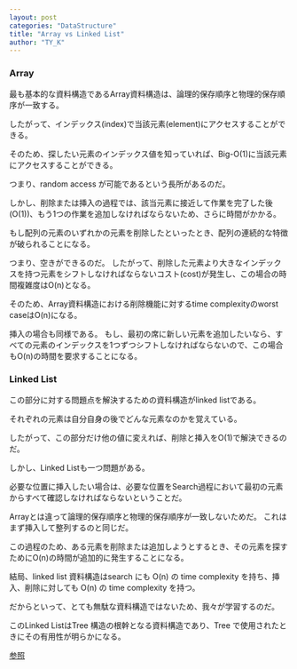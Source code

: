 ```yaml
---
layout: post
categories: "DataStructure"
title: "Array vs Linked List"
author: "TY_K"
---
```


### Array

最も基本的な資料構造であるArray資料構造は、論理的保存順序と物理的保存順序が一致する。 

したがって、インデックス(index)で当該元素(element)にアクセスすることができる。 

そのため、探したい元素のインデックス値を知っていれば、Big-O(1)に当該元素にアクセスすることができる。 

つまり、random access が可能であるという長所があるのだ。

しかし、削除または挿入の過程では、該当元素に接近して作業を完了した後(O(1))、もう1つの作業を追加しなければならないため、さらに時間がかかる。 

もし配列の元素のいずれかの元素を削除したといったとき、配列の連続的な特徴が破られることになる。 

つまり、空きができるのだ。 したがって、削除した元素より大きなインデックスを持つ元素をシフトしなければならないコスト(cost)が発生し、この場合の時間複雑度はO(n)となる。 

そのため、Array資料構造における削除機能に対するtime complexityのworst caseはO(n)になる。

挿入の場合も同様である。 もし、最初の席に新しい元素を追加したいなら、すべての元素のインデックスを1つずつシフトしなければならないので、この場合もO(n)の時間を要求することになる。

### Linked List

この部分に対する問題点を解決するための資料構造がlinked listである。 

それぞれの元素は自分自身の後でどんな元素なのかを覚えている。 

したがって、この部分だけ他の値に変えれば、削除と挿入をO(1)で解決できるのだ。

しかし、Linked Listも一つ問題がある。 

必要な位置に挿入したい場合は、必要な位置をSearch過程において最初の元素からすべて確認しなければならないということだ。 

Arrayとは違って論理的保存順序と物理的保存順序が一致しないためだ。 これはまず挿入して整列するのと同じだ。 

この過程のため、ある元素を削除または追加しようとするとき、その元素を探すためにO(n)の時間が追加的に発生することになる。

結局、linked list 資料構造はsearch にも O(n) の time complexity を持ち、挿入、削除に対しても O(n) の time complexity を持つ。 

だからといって、とても無駄な資料構造ではないため、我々が学習するのだ。 

このLinked ListはTree 構造の根幹となる資料構造であり、Tree で使用されたときにその有用性が明らかになる。

[参照][DataStructure]

[DataStructure]: https://github.com/JaeYeopHan/Interview_Question_for_Beginner/tree/master/DataStructure#array-vs-linked-list "DataStructure"